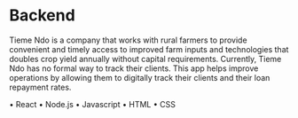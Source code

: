 # Backend

Tieme Ndo is a company that works with rural farmers to provide convenient and timely access to improved farm inputs and technologies that doubles crop yield annually without capital requirements. Currently, Tieme Ndo has no formal way to track their clients. This app helps improve operations by allowing them to digitally track their clients and their loan repayment rates.

• React
• Node.js
• Javascript
• HTML
• CSS
